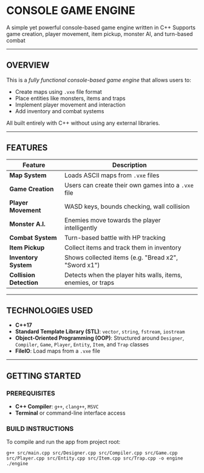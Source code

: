# CONSOLE GAME ENGINE

A simple yet powerful console-based game engine written in C++
Supports game creation, player movement, item pickup, monster AI, and turn-based combat

-------------------------------------------------------------------------

## OVERVIEW

This is a *fully functional console-based game engine* that allows users to:

 - Create maps using `.vxe` file format
 - Place entities like monsters, items and traps
 - Implement player movement and interaction
 - Add inventory and combat systems

All built entirely with C++ without using any external libraries.

-------------------------------------------------------------------------

## FEATURES

| Feature | Description |
|---------|-------------|
| **Map System** | Loads ASCII maps from `.vxe` files |
| **Game Creation** | Users can create their own games into a `.vxe` file |
| **Player Movement** | WASD keys, bounds checking, wall collision |
| **Monster A.I.** | Enemies move towards the player intelligently |
| **Combat System** | Turn-based battle with HP tracking |
| **Item Pickup** | Collect items and track them in inventory |
| **Inventory System** | Shows collected items (e.g. "Bread x2", "Sword x1") |
| **Collision Detection** | Detects when the player hits walls, items, enemies, or traps |

-------------------------------------------------------------------------

## TECHNOLOGIES USED

 - **C++17**
 - **Standard Template Library (STL)**: `vector`, `string`, `fstream`, `iostream`
 - **Object-Oriented Programming (OOP)**: Structured around `Designer`, `Compiler`, `Game`, `Player`, `Entity`, `Item`, and `Trap` classes
 - **FileIO**: Load maps from a `.vxe` file

-------------------------------------------------------------------------

## GETTING STARTED

### PREREQUISITES

 - **C++ Compiler**: `g++`, `clang++`, `MSVC`
 - **Terminal** or command-line interface access

### BUILD INSTRUCTIONS

To compile and run the app from project root:

`g++ src/main.cpp src/Designer.cpp src/Compiler.cpp src/Game.cpp src/Player.cpp src/Entity.cpp src/Item.cpp src/Trap.cpp -o engine`
`./engine`

